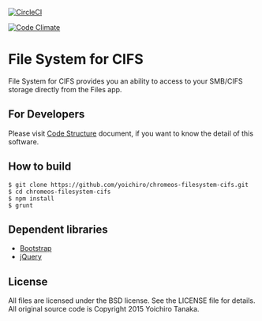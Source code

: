 [![CircleCI](https://circleci.com/gh/yoichiro/chromeos-filesystem-cifs.svg?style=svg)](https://circleci.com/gh/yoichiro/chromeos-filesystem-cifs)

[![Code Climate](https://codeclimate.com/github/yoichiro/chromeos-filesystem-cifs/badges/gpa.svg)](https://codeclimate.com/github/yoichiro/chromeos-filesystem-cifs)

# File System for CIFS

File System for CIFS provides you an ability to access to your SMB/CIFS storage directly from the Files app.

<!--
<a target="_blank" href="https://chrome.google.com/webstore/detail/file-system-for-dropbox/hlffpaajmfllggclnjppbblobdhokjhe">
  Go to File System for Dropbox page on Chrome WebStore
</a>
-->

<!--
<img src="https://raw.githubusercontent.com/yoichiro/chromeos-filesystem-dropbox/master/docs/screenshot_2.png">
-->

## For Developers

Please visit [Code Structure](https://github.com/yoichiro/chromeos-filesystem-cifs/blob/master/docs/code_structure.md) document, if you want to know the detail of this software.

## How to build

```
$ git clone https://github.com/yoichiro/chromeos-filesystem-cifs.git
$ cd chromeos-filesystem-cifs
$ npm install
$ grunt
```

## Dependent libraries

* [Bootstrap](https://getbootstrap.com/)
* [jQuery](http://jquery.com/)

## License

All files are licensed under the BSD license. See the LICENSE file for details.
All original source code is Copyright 2015 Yoichiro Tanaka.
